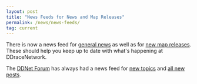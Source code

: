```yaml
---
layout: post
title: "News Feeds for News and Map Releases"
permalink: /news/news-feeds/
tag: current
---
```

There is now a news feed for [general news](/feed/) as well as for [new map releases](/releases/feed/). These should help you keep up to date with what's happening at DDraceNetwork.

The [DDNet Forum](//forum.ddnet.tw/) has always had a news feed for [new topics](//forum.ddnet.tw/feed.php?mode=topics) and [all new posts](http://forum.ddnet.tw/feed.php).
